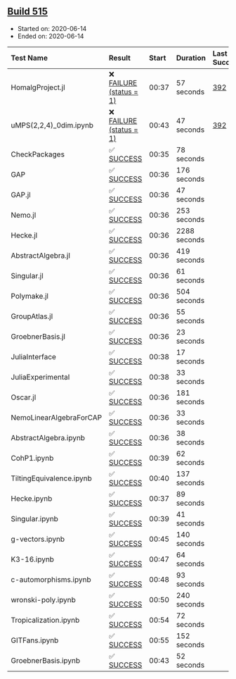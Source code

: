 ## [Build 515](https://oscarci.mathematik.uni-kl.de/job/oscar-julia-1.4/515/)

* Started on: 2020-06-14
* Ended on: 2020-06-14

| Test Name    | Result | Start | Duration | Last Success | First Failure |
|:-------------|:-------|:------|:---------|:-------------|:--------------|
| HomalgProject.jl | ❌ [FAILURE (status = 1)](https://oscarci.mathematik.uni-kl.de/job/oscar-julia-1.4/515/artifact/logs/build-515/HomalgProject.jl.log) | 00:37 | 57 seconds | [392](https://oscarci.mathematik.uni-kl.de/job/oscar-julia-1.4/392/) | [393](https://oscarci.mathematik.uni-kl.de/job/oscar-julia-1.4/393/) |
| uMPS(2,2,4)_0dim.ipynb | ❌ [FAILURE (status = 1)](https://oscarci.mathematik.uni-kl.de/job/oscar-julia-1.4/515/artifact/logs/build-515/uMPS-2-2-4-_0dim.ipynb.log) | 00:43 | 47 seconds | [392](https://oscarci.mathematik.uni-kl.de/job/oscar-julia-1.4/392/) | [393](https://oscarci.mathematik.uni-kl.de/job/oscar-julia-1.4/393/) |
| CheckPackages | ✅ [SUCCESS](https://oscarci.mathematik.uni-kl.de/job/oscar-julia-1.4/515/artifact/logs/build-515/CheckPackages.log) | 00:35 | 78 seconds |  |  |
| GAP | ✅ [SUCCESS](https://oscarci.mathematik.uni-kl.de/job/oscar-julia-1.4/515/artifact/logs/build-515/GAP.log) | 00:36 | 176 seconds |  |  |
| GAP.jl | ✅ [SUCCESS](https://oscarci.mathematik.uni-kl.de/job/oscar-julia-1.4/515/artifact/logs/build-515/GAP.jl.log) | 00:36 | 47 seconds |  |  |
| Nemo.jl | ✅ [SUCCESS](https://oscarci.mathematik.uni-kl.de/job/oscar-julia-1.4/515/artifact/logs/build-515/Nemo.jl.log) | 00:36 | 253 seconds |  |  |
| Hecke.jl | ✅ [SUCCESS](https://oscarci.mathematik.uni-kl.de/job/oscar-julia-1.4/515/artifact/logs/build-515/Hecke.jl.log) | 00:36 | 2288 seconds |  |  |
| AbstractAlgebra.jl | ✅ [SUCCESS](https://oscarci.mathematik.uni-kl.de/job/oscar-julia-1.4/515/artifact/logs/build-515/AbstractAlgebra.jl.log) | 00:36 | 419 seconds |  |  |
| Singular.jl | ✅ [SUCCESS](https://oscarci.mathematik.uni-kl.de/job/oscar-julia-1.4/515/artifact/logs/build-515/Singular.jl.log) | 00:36 | 61 seconds |  |  |
| Polymake.jl | ✅ [SUCCESS](https://oscarci.mathematik.uni-kl.de/job/oscar-julia-1.4/515/artifact/logs/build-515/Polymake.jl.log) | 00:36 | 504 seconds |  |  |
| GroupAtlas.jl | ✅ [SUCCESS](https://oscarci.mathematik.uni-kl.de/job/oscar-julia-1.4/515/artifact/logs/build-515/GroupAtlas.jl.log) | 00:36 | 55 seconds |  |  |
| GroebnerBasis.jl | ✅ [SUCCESS](https://oscarci.mathematik.uni-kl.de/job/oscar-julia-1.4/515/artifact/logs/build-515/GroebnerBasis.jl.log) | 00:36 | 23 seconds |  |  |
| JuliaInterface | ✅ [SUCCESS](https://oscarci.mathematik.uni-kl.de/job/oscar-julia-1.4/515/artifact/logs/build-515/JuliaInterface.log) | 00:38 | 17 seconds |  |  |
| JuliaExperimental | ✅ [SUCCESS](https://oscarci.mathematik.uni-kl.de/job/oscar-julia-1.4/515/artifact/logs/build-515/JuliaExperimental.log) | 00:38 | 33 seconds |  |  |
| Oscar.jl | ✅ [SUCCESS](https://oscarci.mathematik.uni-kl.de/job/oscar-julia-1.4/515/artifact/logs/build-515/Oscar.jl.log) | 00:36 | 181 seconds |  |  |
| NemoLinearAlgebraForCAP | ✅ [SUCCESS](https://oscarci.mathematik.uni-kl.de/job/oscar-julia-1.4/515/artifact/logs/build-515/NemoLinearAlgebraForCAP.log) | 00:36 | 33 seconds |  |  |
| AbstractAlgebra.ipynb | ✅ [SUCCESS](https://oscarci.mathematik.uni-kl.de/job/oscar-julia-1.4/515/artifact/logs/build-515/AbstractAlgebra.ipynb.log) | 00:36 | 38 seconds |  |  |
| CohP1.ipynb | ✅ [SUCCESS](https://oscarci.mathematik.uni-kl.de/job/oscar-julia-1.4/515/artifact/logs/build-515/CohP1.ipynb.log) | 00:39 | 62 seconds |  |  |
| TiltingEquivalence.ipynb | ✅ [SUCCESS](https://oscarci.mathematik.uni-kl.de/job/oscar-julia-1.4/515/artifact/logs/build-515/TiltingEquivalence.ipynb.log) | 00:40 | 137 seconds |  |  |
| Hecke.ipynb | ✅ [SUCCESS](https://oscarci.mathematik.uni-kl.de/job/oscar-julia-1.4/515/artifact/logs/build-515/Hecke.ipynb.log) | 00:37 | 89 seconds |  |  |
| Singular.ipynb | ✅ [SUCCESS](https://oscarci.mathematik.uni-kl.de/job/oscar-julia-1.4/515/artifact/logs/build-515/Singular.ipynb.log) | 00:39 | 41 seconds |  |  |
| g-vectors.ipynb | ✅ [SUCCESS](https://oscarci.mathematik.uni-kl.de/job/oscar-julia-1.4/515/artifact/logs/build-515/g-vectors.ipynb.log) | 00:45 | 140 seconds |  |  |
| K3-16.ipynb | ✅ [SUCCESS](https://oscarci.mathematik.uni-kl.de/job/oscar-julia-1.4/515/artifact/logs/build-515/K3-16.ipynb.log) | 00:47 | 64 seconds |  |  |
| c-automorphisms.ipynb | ✅ [SUCCESS](https://oscarci.mathematik.uni-kl.de/job/oscar-julia-1.4/515/artifact/logs/build-515/c-automorphisms.ipynb.log) | 00:48 | 93 seconds |  |  |
| wronski-poly.ipynb | ✅ [SUCCESS](https://oscarci.mathematik.uni-kl.de/job/oscar-julia-1.4/515/artifact/logs/build-515/wronski-poly.ipynb.log) | 00:50 | 240 seconds |  |  |
| Tropicalization.ipynb | ✅ [SUCCESS](https://oscarci.mathematik.uni-kl.de/job/oscar-julia-1.4/515/artifact/logs/build-515/Tropicalization.ipynb.log) | 00:54 | 72 seconds |  |  |
| GITFans.ipynb | ✅ [SUCCESS](https://oscarci.mathematik.uni-kl.de/job/oscar-julia-1.4/515/artifact/logs/build-515/GITFans.ipynb.log) | 00:55 | 152 seconds |  |  |
| GroebnerBasis.ipynb | ✅ [SUCCESS](https://oscarci.mathematik.uni-kl.de/job/oscar-julia-1.4/515/artifact/logs/build-515/GroebnerBasis.ipynb.log) | 00:43 | 52 seconds |  |  |
